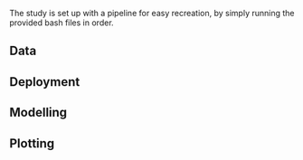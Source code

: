 The study is set up with a pipeline for easy recreation, by simply running the provided bash files in order.

## Data

## Deployment

## Modelling

## Plotting


